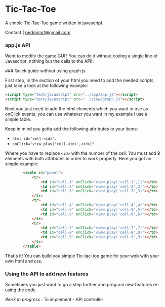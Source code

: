 # Tic-Tac-Toe

A simple Tic-Tac-Toe game written in javascript.

Contact | <pedrojmrt@gmail.com>

### app.js API

Want to modify the game GUI? You can do it without coding a single line of Javascript, nothing but the calls to the API!.

### Quick guide without using graph.js

First step, in the <head> section of your html you need to add the needed scripts, just take a look at the following example:

```html
<script type="text/javascript" src="../app/app.js"></script>
<script type="text/javascript" src="../view/graph.js"></script>
```

Next you just need to add the html elements which you want to use as onClick events, you can use whatever you want in my
example i use a simple table.

Keep in mind you gotta add the following attributes to your items:

- ``html id="cell-<id>".``
- ``onClick="view.play('cell-<id>',<id>)"``.

Where you have to replace ``<id>`` with the number of the cell. You must add 9 elements with both
attributes in order to work properly. Here you got an simple example:

```html
		<table id="panel">
			<tr>
				<td id="cell-1" onClick="view.play('cell-1',1)"></td>
				<td id="cell-2" onClick="view.play('cell-2',2)"></td>
				<td id="cell-3" onClick="view.play('cell-3',3)"></td>
			</tr>
			<tr>
				<td id="cell-4" onClick="view.play('cell-4',4)"></td>
				<td id="cell-5" onClick="view.play('cell-5',5)"></td>
				<td id="cell-6" onClick="view.play('cell-6',6)"></td>
			</tr>
			<tr>
				<td id="cell-7" onClick="view.play('cell-7',7)"></td>
				<td id="cell-8" onClick="view.play('cell-8',8)"></td>
				<td id="cell-9" onClick="view.play('cell-9',9)"></td>
			</tr>
		</table>
```

That's it! You can build you simple Tic-tac-toe game for your web with your own html and css.

### Using the API to add new features

Sometimes you just want to go a step further and program
new features re-using the code.

*Work in progress* : To implement - API controller 
